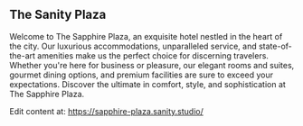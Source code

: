 ## The Sanity Plaza

Welcome to The Sapphire Plaza, an exquisite hotel nestled in the heart of the city. Our luxurious accommodations, unparalleled service, and state-of-the-art amenities make us the perfect choice for discerning travelers. Whether you're here for business or pleasure, our elegant rooms and suites, gourmet dining options, and premium facilities are sure to exceed your expectations. Discover the ultimate in comfort, style, and sophistication at The Sapphire Plaza.

Edit content at: https://sapphire-plaza.sanity.studio/